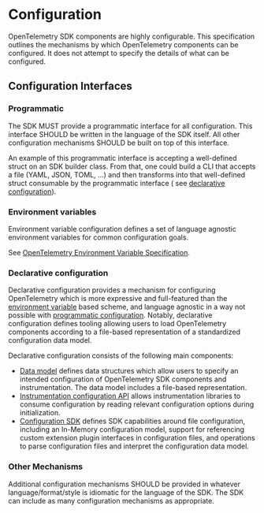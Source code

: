 <!--- Hugo front matter used to generate the website version of this page:
path_base_for_github_subdir:
  from: tmp/otel/specification/configuration/_index.md
  to: configuration/README.md
--->

# Configuration

OpenTelemetry SDK components are highly configurable. This specification
outlines the mechanisms by which OpenTelemetry components can be configured. It
does not attempt to specify the details of what can be configured.

## Configuration Interfaces

### Programmatic

The SDK MUST provide a programmatic interface for all configuration.
This interface SHOULD be written in the language of the SDK itself.
All other configuration mechanisms SHOULD be built on top of this interface.

An example of this programmatic interface is accepting a well-defined
struct on an SDK builder class. From that, one could build a CLI that accepts a
file (YAML, JSON, TOML, ...) and then transforms into that well-defined struct
consumable by the programmatic interface (
see [declarative configuration](#declarative-configuration)).

### Environment variables

Environment variable configuration defines a set of language agnostic
environment variables for common configuration goals.

See [OpenTelemetry Environment Variable Specification](./sdk-environment-variables.md).

### Declarative configuration

Declarative configuration provides a mechanism for configuring OpenTelemetry
which is more expressive and full-featured than
the [environment variable](#environment-variables) based scheme, and language
agnostic in a way not possible with [programmatic configuration](#programmatic).
Notably, declarative configuration defines tooling allowing users to load
OpenTelemetry components according to a file-based representation of a
standardized configuration data model.

Declarative configuration consists of the following main components:

* [Data model](./data-model.md) defines data structures which allow users to
  specify an intended configuration of OpenTelemetry SDK components and
  instrumentation. The data model includes a file-based representation.
* [Instrumentation configuration API](./api.md) allows
  instrumentation libraries to consume configuration by reading relevant
  configuration options during initialization.
* [Configuration SDK](./sdk.md) defines SDK capabilities around file
  configuration, including an In-Memory configuration model, support for
  referencing custom extension plugin interfaces in configuration files, and
  operations to parse configuration files and interpret the configuration data
  model.

### Other Mechanisms

Additional configuration mechanisms SHOULD be provided in whatever
language/format/style is idiomatic for the language of the SDK. The
SDK can include as many configuration mechanisms as appropriate.

